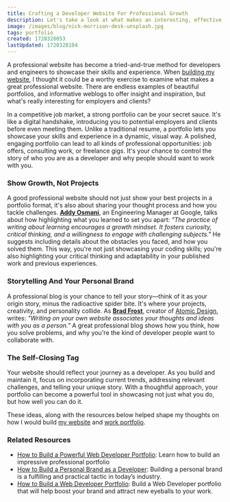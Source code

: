 ```yaml
---
title: Crafting a Developer Website For Professional Growth
description: Let's take a look at what makes an interesting, effective, professional developer website, with some advice from some engineering leaders.
image: /images/blog/nick-morrison-desk-unsplash.jpg
tags: portfolio
created: 1728328053
lastUpdated: 1728328104
---
```


A professional website has become a tried-and-true method for developers and engineers to showcase their skills and experience. When [building my website](https://magill.dev/post/lets-breakdown-this-website), I thought it could be a worthy exercise to examine what makes a great professional website. There are endless examples of beautiful portfolios, and informative weblogs to offer insight and inspiration, but what's really interesting for employers and clients?

In a competitive job market, a strong portfolio can be your secret sauce. It's like a digital handshake, introducing you to potential employers and clients before even meeting them. Unlike a traditional resume, a portfolio lets you showcase your skills and experience in a dynamic, visual way. A polished, engaging portfolio can lead to all kinds of professional opportunities: job offers, consulting work, or freelance gigs. It's your chance to control the story of who you are as a developer and why people should want to work with you.

### Show Growth, Not Projects

A good professional website should not just show your best projects in a portfolio format, it's also about sharing your thought process and how you tackle challenges. **[Addy Osmani](https://addyosmani.com/blog/write-learn/)**, an Engineering Manager at Google, talks about how highlighting what you learned to set you apart: _"The practice of writing about learning encourages a growth mindset. It fosters curiosity, critical thinking, and a willingness to engage with challenging subjects."_ He suggests including details about the obstacles you faced, and how you solved them. This way, you're not just showcasing your coding skills; you're also highlighting your critical thinking and adaptability in your published work and previous experiences.

### Storytelling And Your Personal Brand

A professional blog is your chance to tell your story—think of it as your origin story, minus the radioactive spider bite. It's where your projects, creativity, and personality collide. As **[Brad Frost](https://bradfrost.com/blog/post/write-on-your-own-website/)**, creator of [Atomic Design](https://atomicdesign.bradfrost.com/), writes: _"Writing on your own website associates your thoughts and ideas with you as a person."_ A great professional blog shows how you think, how you solve problems, and why you're the kind of developer people want to collaborate with.

### The Self-Closing Tag

Your website should reflect your journey as a developer. As you build and maintain it, focus on incorporating current trends, addressing relevant challenges, and telling your unique story. With a thoughtful approach, your portfolio can become a powerful tool in showcasing not just what you do, but how well you can do it.

These ideas, along with the resources below helped shape my thoughts on how I would build [my website](https://magill.dev/) and [work portfolio](https://magill.dev/projects).

### Related Resources

- [How to Build a Powerful Web Developer Portfolio](https://arc.dev/talent-blog/web-developer-portfolio/): Learn how to build an impressive professional portfolio
- [How to Build a Personal Brand as a Developer](https://cult.honeypot.io/reads/how-to-build-a-personal-brand-as-developer/): Building a personal brand is a fulfilling and practical tactic in today’s industry.
- [How to Build a Web Developer Portfolio](https://brainstation.io/career-guides/how-to-build-a-web-developer-portfolio): Build a Web Developer portfolio that will help boost your brand and attract new eyeballs to your work.
